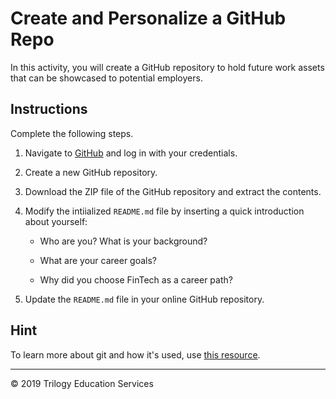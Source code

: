 # Create and Personalize a GitHub Repo

In this activity, you will create a GitHub repository to hold future work assets that can be showcased to potential employers. 

## Instructions

Complete the following steps.

1. Navigate to [GitHub](www.github.com) and log in with your credentials. 

1. Create a new GitHub repository.

1. Download the ZIP file of the GitHub repository and extract the contents.

1. Modify the intiialized `README.md` file by inserting a quick introduction about yourself:

    * Who are you? What is your background?

    * What are your career goals?

    * Why did you choose FinTech as a career path? 

1. Update the `README.md` file in your online GitHub repository.

## Hint

To learn more about git and how it's used, use [this resource](https://www.atlassian.com/git/tutorials/what-is-git). 

---

© 2019 Trilogy Education Services